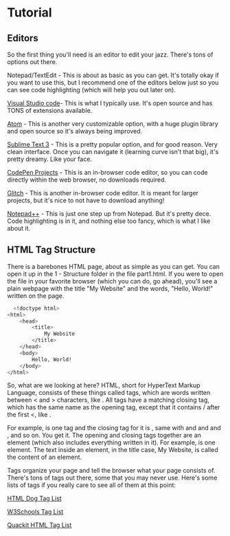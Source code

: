 
# Tutorial


## Editors

So the first thing you'll need is an editor to edit your jazz. There's tons of options out there.

Notepad/TextEdit - This is about as basic as you can get. It's totally okay if you want to use this, but I recommend one of the editors below just so you can see code highlighting (which will help you out later on). 

[Visual Studio code](https://code.visualstudio.com/)- This is what I typically use. It's open source and has TONS of extensions available.

[Atom](https://atom.io/) - This is another very customizable option, with a huge plugin library and open source so it's always being improved.

[Sublime Text 3](https://www.sublimetext.com/3) - This is a pretty popular option, and for good reason. Very clean interface. Once you can navigate it (learning curve isn't that big), it's pretty dreamy. Like your face.

[CodePen Projects](https://codepen.io/projects/) - This is an in-browser code editor, so you can code directly within the web browser, no downloads required.

[Glitch](https://glitch.com/) - This is another in-browser code editor. It is meant for larger projects, but it's nice to not have to download anything!

[Notepad++](http://notepad-plus-plus.org/) - This is just one step up from Notepad. But it's pretty dece. Code highlighting is in it, and nothing else too fancy, which is what I like about it.


## HTML Tag Structure


There is a barebones HTML page, about as simple as you can get. You can open it up in the 1 - Structure folder in the file part1.html. If you were to open the file in your favorite browser (which you can do, go ahead), you'll see a plain webpage with the title "My Website" and the words, "Hello, World!" written on the page.

```bash
  <!doctype html>
<html>
	<head>
		<title>
			My Website
		</title>
	</head>
	<body>
		Hello, World!	
	</body>
</html>
```
So, what are we looking at here? HTML, short for HyperText Markup Language, consists of these things called tags, which are words written between < and > characters, like <sometag>. All tags  have a matching closing tag, which has the same name as the opening tag, except that it contains / after the first <, like </sometag>.

For example, <html> is one tag and the closing tag for it is </html>, same with <head> and </head> and <body> and </body>, and so on. You get it. The opening and closing tags together are an element (which also includes everything written in it). For example, <title>My Website</title> is one element. The text inside an element, in the title case, My Website, is called the content of an element.

Tags organize your page and tell the browser what your page consists of. There's tons of tags out there, some that you may never use.
Here's some lists of tags if you really care to see all of them at this point:

  [HTML Dog Tag List](https://www.htmldog.com/references/html/tags/)

  [W3Schools Tag List](https://www.w3schools.com/tags/default.asp)

  [Quackit HTML Tag List](https://www.quackit.com/html/tags/)

  
